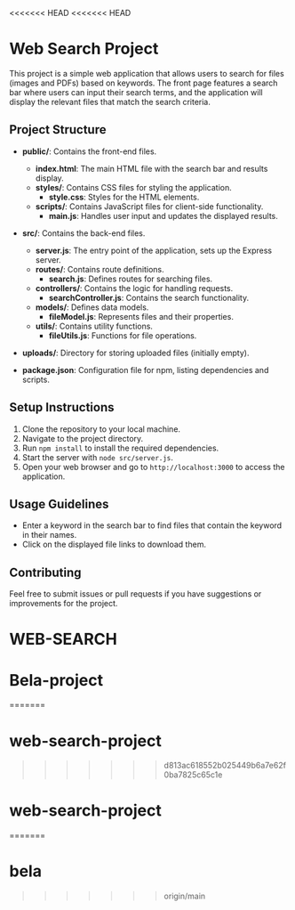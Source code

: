 <<<<<<< HEAD
<<<<<<< HEAD
# Web Search Project

This project is a simple web application that allows users to search for files (images and PDFs) based on keywords. The front page features a search bar where users can input their search terms, and the application will display the relevant files that match the search criteria.

## Project Structure

- **public/**: Contains the front-end files.
  - **index.html**: The main HTML file with the search bar and results display.
  - **styles/**: Contains CSS files for styling the application.
    - **style.css**: Styles for the HTML elements.
  - **scripts/**: Contains JavaScript files for client-side functionality.
    - **main.js**: Handles user input and updates the displayed results.

- **src/**: Contains the back-end files.
  - **server.js**: The entry point of the application, sets up the Express server.
  - **routes/**: Contains route definitions.
    - **search.js**: Defines routes for searching files.
  - **controllers/**: Contains the logic for handling requests.
    - **searchController.js**: Contains the search functionality.
  - **models/**: Defines data models.
    - **fileModel.js**: Represents files and their properties.
  - **utils/**: Contains utility functions.
    - **fileUtils.js**: Functions for file operations.

- **uploads/**: Directory for storing uploaded files (initially empty).

- **package.json**: Configuration file for npm, listing dependencies and scripts.

## Setup Instructions

1. Clone the repository to your local machine.
2. Navigate to the project directory.
3. Run `npm install` to install the required dependencies.
4. Start the server with `node src/server.js`.
5. Open your web browser and go to `http://localhost:3000` to access the application.

## Usage Guidelines

- Enter a keyword in the search bar to find files that contain the keyword in their names.
- Click on the displayed file links to download them.

## Contributing

Feel free to submit issues or pull requests if you have suggestions or improvements for the project.
# WEB-SEARCH
# Bela-project
=======
# web-search-project
>>>>>>> d813ac618552b025449b6a7e62f0ba7825c65c1e

# web-search-project
=======
# bela
>>>>>>> origin/main
